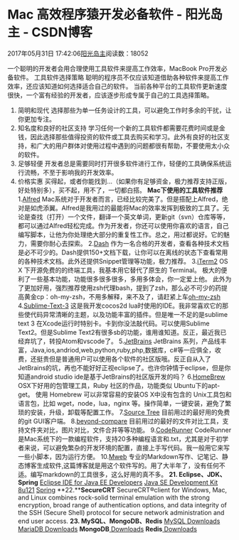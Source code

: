 
# Mac 高效程序猿开发必备软件 - 阳光岛主 - CSDN博客

2017年05月31日 17:42:06[阳光岛主](https://me.csdn.net/sunboy_2050)阅读数：18052


一个聪明的开发者会用合理使用工具软件来提高工作效率，MacBook Pro开发必备软件。
工具软件选择策略
聪明的程序员不仅应该知道借助各种软件来提高工作效率，还应该知道如何选择适合自己的软件。
当前各种平台的工具软件更新速度很快，一个富有经验的开发者，应该逐步形成专属于自己的工具选择策略。
1. 简明和现代
选择那些为单一任务设计的工具，可以避免工作时多余的干扰，让你更加专注。
2. 知名度和良好的社区支持
学习任何一个新的工具软件都需要花费时间或是金钱，因此选择那些值得投资的软件或工具去购买和学习。此外有良好的社区支持，和广大的用户群体对使用过程中遇到的问题都很有帮助，不要使用太小众的软件。
3. 足够轻便
开发者总是需要同时打开很多软件进行工作，轻便的工具确保系统运行流畅，不至于影响我的开发效率。
4. 价格实惠
买得起，或者你能找到…（如果你有足够资金，极力推荐支持正版，好处特别多），买不起，用不了，一切都白搭。
**Mac下使用的工具软件推荐**
1.[Alfred](https://www.alfredapp.com/)
Mac系统对于开发者而言，已经比较完美了。但是搭配上Alfred，绝对是如虎添翼。Alfred是我用过的最能将Mac的效率发挥到极致的工具了。无论是查找（打开）一个文件，翻译一个英文单词，更新git（svn）仓库等等，都可以通过Alfred轻松完成。作为开发者，你还可以使用你喜欢的语言，自己编写脚本，让他为你处理绝大部分的重复性工作。总之，用过都说好。它的魅力，需要你耐心去探索。
2.[Dash](https://kapeli.com/dash)
作为一名合格的开发者，查看各种技术文档是必不可少的。Dash提供150+文档下载，让你可以在离线的状态下查看常用的各种技术文档。此外还提供Snippet管理等功能，极力推荐。
3.[iTerm2](http://www.iterm2.com/)
OS X 下开源免费的的终端工具，我基本用它替代了原生的 Terminal。
极大的便利了一些基本功能，功能很多很多很多，多用多体会，你一定爱上他。
此外为了更加好用，强烈推荐使用zsh代理bash，提到了zsh，那么必不可少的药提高黄金cp：oh-my-zsh，不用多解释，来不及了，请赶紧上车[oh-my-zsh](http://ohmyz.sh/)
4.[Sublime-Text-3](http://www.sublimetext.com/)
这是我开发cocos2d lua时使用的IDE。我非常喜欢它的那些使代码异常清晰的主题，以及功能丰富的插件。但是唯一不足的是sublime text 3 在Xcode运行时特别卡。卡到你没法敲代码。可以使用Sublime Text2。但是Sublime Text2有很多sb的功能，谁用谁知道。反正，最近我已经弃坑了，转投Atom和vscode了。
5.[JetBrains](https://www.jetbrains.com/)
JetBrains 系列，产品线丰富，Java,ios,andriod,web,python,ruby,php,数据库，c\#等一应俱全，收费，还挺贵但是普通用户可以使用各个软件的社区版哦。反正自从入了JetBrains的坑，再也不能好好正视eclipse了。也许你钟情于eclipse，但是你知道android studio ide是基于JetBrains的社区版开发的吗？
6.[HomeBrew](http://brew.sh/)
OSX下好用的包管理工具，Ruby 社区的作品，功能类似 Ubuntu下的apt-get。
使用 Homebrew 可以非常容易的安装OS X中没有包含的 Unix工具包和语言包，比如 wget，node，lua，nginx 等。操作简单，一键安装，避免了繁琐的安装，升级，卸载等配置工作。
7.[Source Tree](https://www.sourcetreeapp.com/)
目前用过的最好用的免费的git GUI客户端。
8.[beyond-compare](http://www.scootersoftware.com/)
目前用过的最好的文件对比工具，支持文件夹对比，图片对比，文件合并等等功能。
9.[CodeRunner](https://coderunnerapp.com/)
CodeRunner是Mac系统下的一款编程软件，支持20多种编程语言和.txt，尤其是对于初学者来说，可以避免繁杂的开发环境的配置，直接上手写代码。我一般用它来写一些小脚本，因为运行方便。
10.[Mweb](http://zh.mweb.im/)
专业的Markdown写作、记笔记、静态博客生成软件,这篇博客就是用这个软件写的。用了大半年了，没有任何不适。编写markdown的工具很多，这么好用的真不多。
**21. Eclipse、JDK、Spring**
[Eclipse IDE for Java EE Developers](https://www.eclipse.org/downloads/eclipse-packages/)
[Java SE Development Kit 8u121](http://www.oracle.com/technetwork/java/javase/downloads/jdk8-downloads-2133151.html)
[Spring](http://spring.io/)
**22.****SecureCRT**
SecureCRT®client for Windows, Mac, and Linux combines rock-solid terminal emulation with the strong encryption, broad range of authentication options, and data integrity of the SSH (Secure Shell) protocol for secure network administration and end user access.
**23. MySQL、MongoDB、Redis**
[MySQL Downloads](https://www.mysql.com/downloads/)
[MariaDB Downloads](https://downloads.mariadb.org/)
**MongoDB**[ Downloads](https://www.mongodb.com/download-center#community)
**Redis**[ Downloads](https://redis.io/download)


